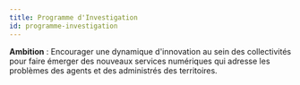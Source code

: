 ```yaml
---
title: Programme d'Investigation
id: programme-investigation
---
```

**Ambition** : Encourager une dynamique d'innovation au sein des collectivités pour faire émerger des nouveaux services numériques qui adresse les problèmes des agents et des administrés des territoires.